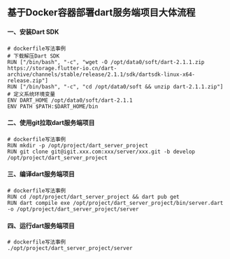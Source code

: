 ## 基于Docker容器部署dart服务端项目大体流程

#### 一、安装Dart SDK
```
# dockerfile写法事例
# 下载解压Dart SDK
RUN ["/bin/bash", "-c", "wget -O /opt/data0/soft/dart-2.1.1.zip https://storage.flutter-io.cn/dart-archive/channels/stable/release/2.1.1/sdk/dartsdk-linux-x64-release.zip"]
RUN ["/bin/bash", "-c", "cd /opt/data0/soft && unzip dart-2.1.1.zip"]
# 定义系统环境变量
ENV DART_HOME /opt/data0/soft/dart-2.1.1
ENV PATH $PATH:$DART_HOME/bin
```

#### 二、使用git拉取dart服务端项目
```
# dockerfile写法事例
RUN mkdir -p /opt/project/dart_server_project
RUN git clone git@igit.xxx.com:xxx/server/xxx.git -b develop /opt/project/dart_server_project
```

#### 三、编译dart服务端项目
```
# dockerfile写法事例
RUN cd /opt/project/dart_server_project && dart pub get
RUN dart compile exe /opt/project/dart_server_project/bin/server.dart -o /opt/project/dart_server_project/server
```

#### 四、运行dart服务端项目
```
# dockerfile写法事例
./opt/project/dart_server_project/server
```